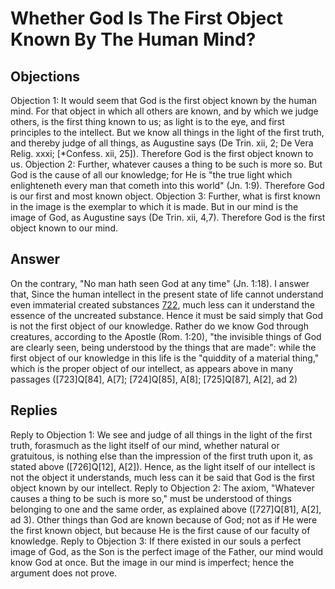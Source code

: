 # Whether God Is The First Object Known By The Human Mind?
## Objections
Objection 1: It would seem that God is the first object known by the human mind. For that object in which all others are known, and by which we judge others, is the first thing known to us; as light is to the eye, and first principles to the intellect. But we know all things in the light of the first truth, and thereby judge of all things, as Augustine says (De Trin. xii, 2; De Vera Relig. xxxi; [*Confess. xii, 25]). Therefore God is the first object known to us.
Objection 2: Further, whatever causes a thing to be such is more so. But God is the cause of all our knowledge; for He is "the true light which enlighteneth every man that cometh into this world" (Jn. 1:9). Therefore God is our first and most known object.
Objection 3: Further, what is first known in the image is the exemplar to which it is made. But in our mind is the image of God, as Augustine says (De Trin. xii, 4,7). Therefore God is the first object known to our mind.
## Answer
On the contrary, "No man hath seen God at any time" (Jn. 1:18).
I answer that, Since the human intellect in the present state of life cannot understand even immaterial created substances [722](A[1]), much less can it understand the essence of the uncreated substance. Hence it must be said simply that God is not the first object of our knowledge. Rather do we know God through creatures, according to the Apostle (Rom. 1:20), "the invisible things of God are clearly seen, being understood by the things that are made": while the first object of our knowledge in this life is the "quiddity of a material thing," which is the proper object of our intellect, as appears above in many passages ([723]Q[84], A[7]; [724]Q[85], A[8]; [725]Q[87], A[2], ad 2)
## Replies
Reply to Objection 1: We see and judge of all things in the light of the first truth, forasmuch as the light itself of our mind, whether natural or gratuitous, is nothing else than the impression of the first truth upon it, as stated above ([726]Q[12], A[2]). Hence, as the light itself of our intellect is not the object it understands, much less can it be said that God is the first object known by our intellect.
Reply to Objection 2: The axiom, "Whatever causes a thing to be such is more so," must be understood of things belonging to one and the same order, as explained above ([727]Q[81], A[2], ad 3). Other things than God are known because of God; not as if He were the first known object, but because He is the first cause of our faculty of knowledge.
Reply to Objection 3: If there existed in our souls a perfect image of God, as the Son is the perfect image of the Father, our mind would know God at once. But the image in our mind is imperfect; hence the argument does not prove.